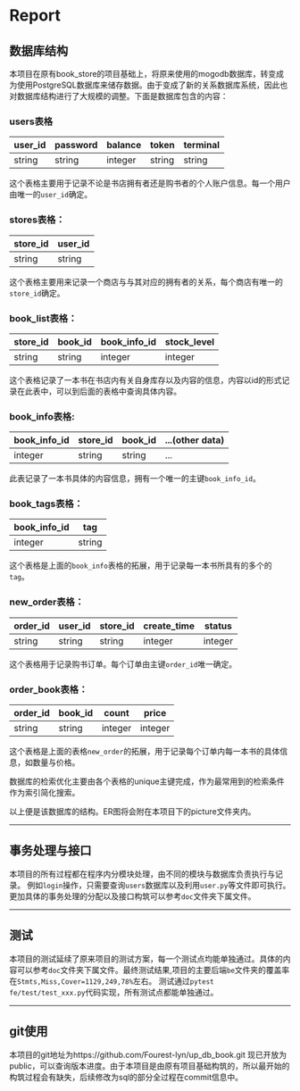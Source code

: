 # Report

## 数据库结构
本项目在原有book_store的项目基础上，将原来使用的mogodb数据库，转变成为使用PostgreSQL数据库来储存数据。由于变成了新的关系数据库系统，因此也对数据库结构进行了大规模的调整。下面是数据库包含的内容：

### users表格
| user_id | password | balance | token | terminal |
| -------- | -------- | -------- | -------- | -------- |
| string | string | integer | string | string |

这个表格主要用于记录不论是书店拥有者还是购书者的个人账户信息。每一个用户由唯一的`user_id`确定。

### stores表格：

| store_id | user_id | 
| -------- | -------- | 
| string | string | 

这个表格主要用来记录一个商店与与其对应的拥有者的关系，每个商店有唯一的`store_id`确定。

### book_list表格：

| store_id | book_id | book_info_id | stock_level |
| -------- | -------- | -------- | -------- | 
| string | string | integer | integer |

这个表格记录了一本书在书店内有关自身库存以及内容的信息，内容以id的形式记录在此表中，可以到后面的表格中查询具体内容。

### book_info表格:

| book_info_id | store_id | book_id | ...(other data) | 
| -------- | -------- | -------- | -------- | 
| integer | string | string | ... | 

此表记录了一本书具体的内容信息，拥有一个唯一的主键`book_info_id`。

### book_tags表格：

| book_info_id | tag | 
| -------- | -------- | 
| integer | string | 

这个表格是上面的`book_info`表格的拓展，用于记录每一本书所具有的多个的`tag`。

### new_order表格：

| order_id | user_id | store_id | create_time | status |
| -------- | -------- | -------- | -------- | -------- |
| string | string | string | integer | integer |

这个表格用于记录购书订单。每个订单由主键`order_id`唯一确定。

### order_book表格：

| order_id | book_id | count | price |
| -------- | -------- | -------- | -------- |
| string | string | integer | integer |

这个表格是上面的表格`new_order`的拓展，用于记录每个订单内每一本书的具体信息，如数量与价格。

数据库的检索优化主要由各个表格的unique主键完成，作为最常用到的检索条件作为索引简化搜索。

以上便是该数据库的结构。ER图将会附在本项目下的picture文件夹内。

-----

## 事务处理与接口
本项目的所有过程都在程序内分模块处理，由不同的模块与数据库负责执行与记录。
例如`login`操作，只需要查询`users`数据库以及利用`user.py`等文件即可执行。
更加具体的事务处理的分配以及接口构筑可以参考`doc`文件夹下属文件。

-----

## 测试
本项目的测试延续了原来项目的测试方案，每一个测试点均能单独通过。具体的内容可以参考`doc`文件夹下属文件。最终测试结果,项目的主要后端`be`文件夹的覆盖率在`Stmts,Miss,Cover=1129,249,78%`左右。
测试通过`pytest fe/test/test_xxx.py`代码实现，所有测试点都能单独通过。

-----

## git使用
本项目的git地址为https://github.com/Fourest-lyn/up_db_book.git
现已开放为public，可以查询版本进度。由于本项目是由原有项目基础构筑的，所以最开始的构筑过程会有缺失，后续修改为sql的部分全过程在commit信息中。



